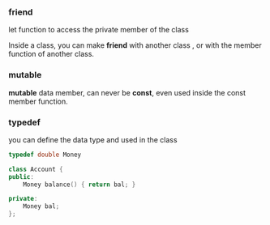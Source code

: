 ### friend
let function to access the private member of the class

Inside a class, you can make **friend** with another class , or with the member function of another class.

### mutable
**mutable** data member, can never be **const**, even used inside the const member function.

### typedef
you can define the data type and used in the class

```c++
typedef double Money

class Account {
public:
	Money balance() { return bal; }

private:
	Money bal;
};

```
